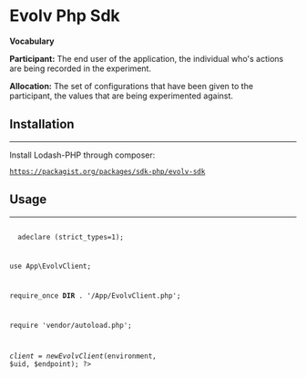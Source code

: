 <h1>Evolv Php Sdk</h1>

<strong>Vocabulary</strong>

<strong>Participant:</strong> The end user of the application, the individual who's actions are being recorded in the experiment.

<strong>Allocation:</strong>  The set of configurations that have been given to the participant, the values that are being experimented against.

<h2>Installation</h2>
<hr>

Install Lodash-PHP through composer:

<code>https://packagist.org/packages/sdk-php/evolv-sdk</code>

<h2>Usage</h2>
<hr>

<code>
  <?php

  adeclare (strict_types=1);

  use  App\EvolvClient;

  require_once __DIR__ . '/App/EvolvClient.php';

  require 'vendor/autoload.php';

  $client = new EvolvClient($environment, $uid, $endpoint);
  ?>
</code>
